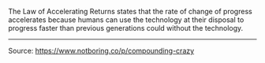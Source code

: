 The Law of Accelerating Returns states that the rate of change of progress accelerates because humans can use the technology at their disposal to progress faster than previous generations could without the technology.

---
Source:
https://www.notboring.co/p/compounding-crazy
